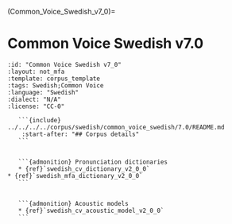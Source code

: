 
(Common_Voice_Swedish_v7_0)=
# Common Voice Swedish v7.0

``````{corpus} Common Voice Swedish v7.0
:id: "Common Voice Swedish v7_0"
:layout: not_mfa
:template: corpus_template
:tags: Swedish;Common Voice
:language: "Swedish"
:dialect: "N/A"
:license: "CC-0"

   ```{include} ../../../../corpus/swedish/common_voice_swedish/7.0/README.md
    :start-after: "## Corpus details"
   ```


   ```{admonition} Pronunciation dictionaries
   * {ref}`swedish_cv_dictionary_v2_0_0`
* {ref}`swedish_mfa_dictionary_v2_0_0`
   ```


   ```{admonition} Acoustic models
   * {ref}`swedish_cv_acoustic_model_v2_0_0`
   ```
``````
